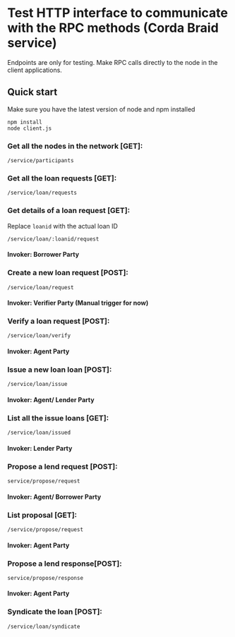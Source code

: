 # Test HTTP interface to communicate with the RPC methods (Corda Braid service)

Endpoints are only for testing. Make RPC calls directly to the node in the client applications.

## Quick start
Make sure you have the latest version of node and npm installed

```
npm install
node client.js
```


### Get all the nodes in the network [GET]:

```
/service/participants

```

### Get all the loan requests [GET]:

```
/service/loan/requests

```

### Get details of a loan request [GET]:

Replace `loanid` with the actual loan ID

```
/service/loan/:loanid/request

```

#### Invoker: Borrower Party
### Create a new loan request [POST]:

```
/service/loan/request

```

#### Invoker: Verifier Party (Manual trigger for now)
### Verify a loan request [POST]:

```
/service/loan/verify

```

#### Invoker: Agent Party
### Issue a new loan loan [POST]:

```
/service/loan/issue

```
#### Invoker: Agent/ Lender Party
### List all the issue loans [GET]:

```
/service/loan/issued

```

#### Invoker: Lender Party
### Propose a lend request [POST]:

```
service/propose/request

```

#### Invoker: Agent/ Borrower Party
### List proposal [GET]:

```
/service/propose/request
```

#### Invoker: Agent Party
### Propose a lend response[POST]:

```
service/propose/response

```

#### Invoker: Agent Party
### Syndicate the loan [POST]:

```
/service/loan/syndicate

```
